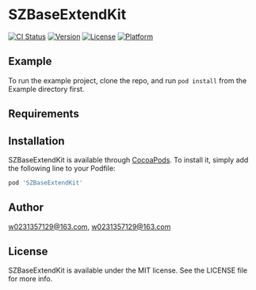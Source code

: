 # SZBaseExtendKit

[![CI Status](https://img.shields.io/travis/w0231357129@163.com/SZBaseExtendKit.svg?style=flat)](https://travis-ci.org/w0231357129@163.com/SZBaseExtendKit)
[![Version](https://img.shields.io/cocoapods/v/SZBaseExtendKit.svg?style=flat)](https://cocoapods.org/pods/SZBaseExtendKit)
[![License](https://img.shields.io/cocoapods/l/SZBaseExtendKit.svg?style=flat)](https://cocoapods.org/pods/SZBaseExtendKit)
[![Platform](https://img.shields.io/cocoapods/p/SZBaseExtendKit.svg?style=flat)](https://cocoapods.org/pods/SZBaseExtendKit)

## Example

To run the example project, clone the repo, and run `pod install` from the Example directory first.

## Requirements

## Installation

SZBaseExtendKit is available through [CocoaPods](https://cocoapods.org). To install
it, simply add the following line to your Podfile:

```ruby
pod 'SZBaseExtendKit'
```

## Author

w0231357129@163.com, w0231357129@163.com

## License

SZBaseExtendKit is available under the MIT license. See the LICENSE file for more info.
